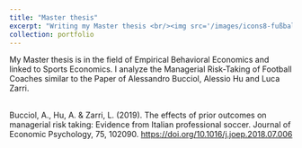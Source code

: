 ```yaml
---
title: "Master thesis"
excerpt: "Writing my Master thesis <br/><img src='/images/icons8-fußball-100.png'>"
collection: portfolio
---
```


My Master thesis is in the field of Empirical Behavioral Economics and linked to Sports Economics. I analyze the Managerial Risk-Taking of Football Coaches similar to the Paper of Alessandro Bucciol, Alessio Hu and Luca Zarri. <br />
<br />

Bucciol, A., Hu, A. & Zarri, L. (2019). The effects of prior outcomes on managerial risk taking: Evidence from Italian professional soccer. Journal of Economic Psychology, 75, 102090. https://doi.org/10.1016/j.joep.2018.07.006
